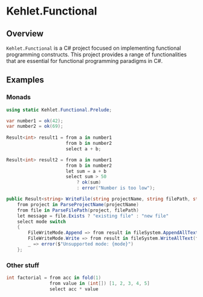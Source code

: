 # Kehlet.Functional

## Overview
`Kehlet.Functional` is a C# project focused on implementing functional programming constructs. This project provides a range of functionalities that are essential for functional programming paradigms in C#.

## Examples

### Monads
```csharp
using static Kehlet.Functional.Prelude;

var number1 = ok(42);
var number2 = ok(69);
 
Result<int> result1 = from a in number1
                      from b in number2
                      select a + b;

Result<int> result2 = from a in number1
                      from b in number2
                      let sum = a + b
                      select sum > 50
                          ? ok(sum)
                          : error("Number is too low");
```

```csharp
public Result<string> WriteFile(string projectName, string filePath, string content, FileWriteMode mode) =>
    from project in ParseProjectName(projectName)
    from file in ParseFilePath(project, filePath)
    let message = file.Exists ? "existing file" : "new file"
    select mode switch
    {
        FileWriteMode.Append => from result in fileSystem.AppendAllText(file.FullName, content) select $"Appended content to {message}: {file.Name}",
        FileWriteMode.Write => from result in fileSystem.WriteAllText(file.FullName, content) select $"Wrote content to {message}: {file.Name}",
        _ => error($"Unsupported mode: {mode}")
    };
```

### Other stuff
```csharp
int factorial = from acc in fold(1)
                from value in (int[]) [1, 2, 3, 4, 5]
                select acc * value
```
